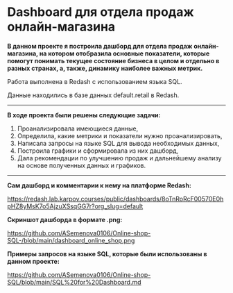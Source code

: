 # Dashboard для отдела продаж онлайн-магазина

**В данном проекте я построила дашборд для отдела продаж онлайн-магазина, на котором отобразила основные показатели, которые помогут понимать текущее состояние бизнеса в целом и отдельно в разных странах, а, также, динамику наиболее важных метрик.**

Работа выполнена в Redash с использованием языка SQL.

Данные находились в базе данных default.retail в Redash.
<hr>

**В ходе проекта были решены следующие задачи:**

1. Проанализировала имеющиеся данные,
2. Определила, какие метрики и показатели нужно проанализировать,
3. Написала запросы на языке SQL для вывода необходимых данных,
4. Построила графики и сформировала из них дашборд,
5. Дала рекомендации по улучшению продаж и дальнейшему анализу на основе полученных данных и графиков.
<hr>

**Сам дашборд и комментарии к нему на платформе Redash:**

https://redash.lab.karpov.courses/public/dashboards/8oTnRoRcF00570E0hpHZ8yMsK7o5AjzuXSsqGG7r?org_slug=default

**Скриншот дашборда в формате .png:**

https://github.com/ASemenova0106/Online-shop-SQL-/blob/main/dashboard_online_shop.png

**Примеры запросов на языке SQL, которые были использованы в данном проекте:**

https://github.com/ASemenova0106/Online-shop-SQL/blob/main/SQL%20for%20Dashboard.md
